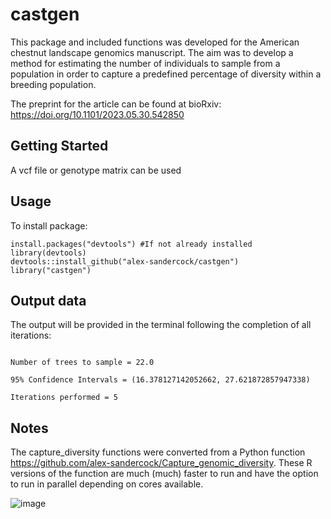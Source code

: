 # castgen

This package and included functions was developed for the American chestnut landscape genomics manuscript. The aim was to develop a method for estimating the number of individuals to sample from a population in order to capture a predefined percentage of diversity within a breeding population. 

The preprint for the article can be found at bioRxiv: https://doi.org/10.1101/2023.05.30.542850

## Getting Started

A vcf file or genotype matrix can be used

## Usage

To install package:
```
install.packages("devtools") #If not already installed
library(devtools)
devtools::install_github("alex-sandercock/castgen")
library("castgen")
```



## Output data

The output will be provided in the terminal following the completion of all iterations:

```

Number of trees to sample = 22.0 

95% Confidence Intervals = (16.378127142052662, 27.621872857947338) 

Iterations performed = 5

```

## Notes
The capture_diversity functions were converted from a Python function https://github.com/alex-sandercock/Capture_genomic_diversity. These R versions of the function are much (much) faster to run and have the option to run in parallel depending on cores available.


![image](https://github.com/alex-sandercock/castgen/assets/39815775/710f947f-743f-4eb4-9cb8-fb03d1cdf4aa)



